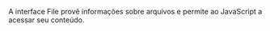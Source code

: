 A interface File provê informações sobre arquivos e permite ao JavaScript  a acessar seu conteúdo.


